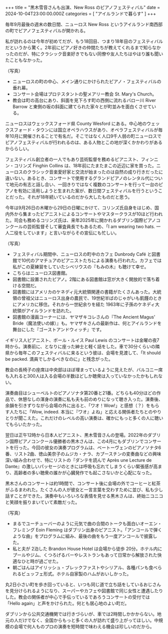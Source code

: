 +++
title = "黒木雪音さんも出演、New Ross のピアノフェスティバル"
date = 2024-10-04T23:00:00.000Z
categories = [ "アイルランドで暮らす" ]
+++

毎年9月最後の週末の数日間、ニューロス New Ross というアイルランド南西部の町でピアノフェスティバルが開かれる。

<!--more-->

私が訪れるのは今年が初めてだが、もう18回目、つまり18年目のフェスティバルだというから驚く。2年前にピアノ好きの仲間たちが教えてくれるまで知らなかったのだが、特にクラシック音楽好きでもない同僚や友人たちはやはり誰も聞いたこともなかった。

（写真）

* ニューロスの町の中心、メイン通りにかけられたピアノ・フェスティバルの垂れ幕。
* コンサート会場はプロテスタントの聖メアリー教会 St. Mary's Church。
* 教会は町の高台にあり、斜面を見下ろす町の西側に流れるバロー川 River Barrow と東側の坂の斜面に建てられた家々とが町並みを面白くさせている。




ニューロスはウェックスフォード県 County Wesford にある。中心地のウェックスフォード・タウンには国立オペラハウスがあり、オペラフェスティバルが毎年10月に開催されることで有名だ。そこではなく人口9千人弱の町ニューロスでピアノフェスティバルが行われるのは、ある人物とこの地が深くかかわりがあるかららしい。




フェスティバル創立者の一人でもあり芸術監督を務めるピアニスト、フィンニン・コリンズ Finghin Collins は、18年前にたまたまこの近辺に家を買った。ニューロスのクラシック音楽愛好家と交流が始まったのは自然の成り行きだったに違いない。あるとき、コンサートで使用するグランドピアノのレンタル代について地元の有志と話し合い、一回きりではなく複数のコンサートを行って一台のピアノを有効に活用しようと生まれた案が、数日間フェスティバルを行うということだった。それが18年続いているのだから大したものだと思う。

今年は9月26日の木曜から29日の日曜にかけて、コリンズ氏自身をはじめ、国内外から集まったピアニストによるコンサートやマスタークラスが10ほど行われた。司会も務めるコリンズ氏は、来年2025年に開かれるダブリン国際ピアノコンクールの芸術監督そして審査員長でもあるため、「I am wearing two hats. 一人二役をしています」と言いながらその宣伝にも忙しい。

（写真）

* フェスティバル期間中、ニューロスの町中のカフェ Dunbrody Café と図書館で10代のアマチュアのピアニストたちによる演奏も行われた。カフェでは私がこの夏練習をしていたシベリウスの『もみの木』も聴けて幸せ。
* こちらはニューロス図書館。
* 図書館に設置されたピアノ。2階にある図書館は窓が大きく開放的で落ち着ける空間だ。
* 図書館にはアメリカのケネディ元大統領関連の書籍がたくさんあった。大統領の曾祖父はニューロス出身の農民で、19世紀半ばのじゃがいも飢饉のときにアメリカに移住。それから一世紀余りを経た 1963年に子孫のケネディ大統領がアイルランドを訪れた。
* 図書館の漫画コーナーには、ヤマザキコレさんの『The Ancient Magus' Bride（魔法使いの嫁）』も。ヤマザキさんの最新作は、何とアイルランドを舞台にした『ゴーストアンドウィッチ』です。

イギリス人ピアニスト、ポール・ルイス Paul Lewis のコンサートは金曜の夜7時から。演奏前に、となりに座った紳士と軽く話をした。車で30分くらいの隣県から毎年このフェスティバルに来るという彼は、会場を見渡して、「It should be packed. 満員でしかるべきなのに」と残念がった。

教会の長椅子の座席は中央部はほぼ埋まっているように見えたが、バルコニー席も入れると300人は入る会場の半数ほどしか聴衆は入っていなかったかもしれない。

演奏曲目はシューベルトのピアノソナタ第20番と21番。どちらも40分ほどの作品で、休憩なしの渾身の演奏に私も夫も前のめりになって聴き入った。演奏後、余韻を引きずりながら会場の外に出ると、「ワオ！Wow!」と感想（？）をもらす人たちに「Wow, indeed. 本当に『ワオ』よね」と応える関係者たちとのやりとりが聞こえた。これだけのレベルの高い演奏は、確かにもっと多くの人に聴いてもらいたかった。

翌日は正午12時から日本人ピアニスト、黒木雪音さんの登場。2022年のダブリン国際ピアノコンクール優勝者の黒木さんは、この4月にもダブリンでコンサートを行った。今回の彼女の演奏プログラムは、ベートーヴェンのピアノソナタ6番、リスト2曲、徳山美奈子のムジカ・ナラ、カプースチンの変奏曲などの興味深い組み合わせで、特にリストの『ダンテを読んで Après une Lecture de Dante』の激しいパッセージのときには呼吸も忘れてしまうくらい緊張感が高まり、高齢者の多い聴衆の誰かが心臓発作でも起こさないかと心配になった。

黒木さんのコンサートは約1時間で、コンサート後に会場の外でコーヒーと紅茶がふるまわれた。たくさんの人が彼女と一言言葉を交わすために並び、私も少し話すことができた。演奏中もいろいろな表情を見せる黒木さんは、終始ニコニコと笑顔を振りまいていて素敵だった。

（写真）

* まるでユーチューバーのように元気で曲の合間のトークも面白いオーエン・フレミング Eoin Fleming はダブリン出身のピアニスト。「アンコールで弾くような曲」をプログラムに組み、最後の曲をもう一度アンコールで披露した。
* 私と夫が 2泊した Brandon House Hotel は会場から徒歩 20分。ホテル内にプールやジム、くつろげるバーやレストランもあって日常から解放された快適なひと時が過ごせた。
* 朝ごはんはアイリッシュ・ブレックファストやシリアル、各種パンも食べられるビュッフェ形式。ホテル自家製のハムがおいしかった。

丸2日小さい町を歩き回っていると、いつも同じ道で立ち話をしているおじさんを見分けられるようになり、スーパーやカフェや図書館で同じ女性と遭遇したりした。教会の関係者が中心で手伝っているであろうコンサートの受付では「Hello again」と声をかけられた。何とも居心地のよい町だ。

ダブリンから公共交通機関では行きづらいが、車では2時間しかかからない。地元の人だけでなく、全国からもっと多くの人が訪れて盛り上がってほしい。中規模の会場で何人ものプロの演奏を短時間で味わえる機会は珍しいのだから。
